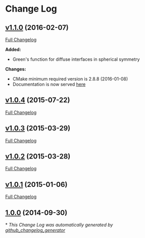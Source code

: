 # Change Log

## [v1.1.0](https://github.com/PCMSolver/pcmsolver/tree/v1.1.0) (2016-02-07)
[Full Changelog](https://github.com/PCMSolver/pcmsolver/compare/v1.0.4...v1.1.0)

**Added:**

- Green's function for diffuse interfaces in spherical symmetry

**Changes:**

- CMake minimum required version is 2.8.8 (2016-01-08)
- Documentation is now served [here](http://pcmsolver.readthedocs.org/)

## [v1.0.4](https://github.com/PCMSolver/pcmsolver/tree/v1.0.4) (2015-07-22)
[Full Changelog](https://github.com/PCMSolver/pcmsolver/compare/v1.0.3...v1.0.4)

## [v1.0.3](https://github.com/PCMSolver/pcmsolver/tree/v1.0.3) (2015-03-29)
[Full Changelog](https://github.com/PCMSolver/pcmsolver/compare/v1.0.2...v1.0.3)

## [v1.0.2](https://github.com/PCMSolver/pcmsolver/tree/v1.0.2) (2015-03-28)
[Full Changelog](https://github.com/PCMSolver/pcmsolver/compare/v1.0.1...v1.0.2)

## [v1.0.1](https://github.com/PCMSolver/pcmsolver/tree/v1.0.1) (2015-01-06)
[Full Changelog](https://github.com/PCMSolver/pcmsolver/compare/1.0.0...v1.0.1)

## [1.0.0](https://github.com/PCMSolver/pcmsolver/tree/1.0.0) (2014-09-30)


\* *This Change Log was automatically generated by [github_changelog_generator](https://github.com/skywinder/Github-Changelog-Generator)*